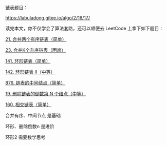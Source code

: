 

链表题目：





https://labuladong.gitee.io/algo/2/18/17/





读完本文，你不仅学会了算法套路，还可以顺便去 LeetCode 上拿下如下题目：

[21. 合并两个有序链表（简单）](https://leetcode-cn.com/problems/merge-two-sorted-lists/)

[23. 合并K个升序链表（困难）](https://leetcode-cn.com/problems/merge-k-sorted-lists/)

[141. 环形链表（简单）](https://leetcode-cn.com/problems/linked-list-cycle/)

[142. 环形链表 II（中等）](https://leetcode-cn.com/problems/linked-list-cycle-ii/)

[876. 链表的中间结点（简单）](https://leetcode-cn.com/problems/middle-of-the-linked-list/)

[19. 删除链表的倒数第 N 个结点（中等）](https://leetcode-cn.com/problems/remove-nth-node-from-end-of-list/)

[160. 相交链表（简单）](https://leetcode-cn.com/problems/intersection-of-two-linked-lists/)





合并有序、中间节点 是基础

环形、删除倒数n 是进阶

环形2 需要数学思考

